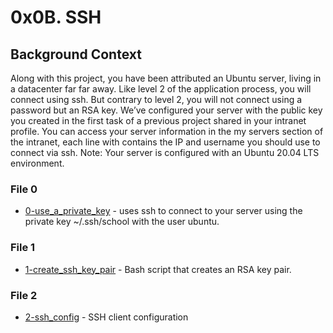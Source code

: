 <h1> 0x0B. SSH </h1>
<h2> Background Context </h2>
<p> Along with this project, you have been attributed an Ubuntu server, living in a datacenter far far away. Like level 2 of the application process, you will connect using ssh. But contrary to level 2, you will not connect using a password but an RSA key. We’ve configured your server with the public key you created in the first task of a previous project shared in your intranet profile.
You can access your server information in the my servers section of the intranet, each line with contains the IP and username you should use to connect via ssh.
Note: Your server is configured with an Ubuntu 20.04 LTS environment.</p>
<h3> File 0 </h3>
<ul>
<li> <a href=""> 0-use_a_private_key</a> - uses ssh to connect to your server using the private key ~/.ssh/school with the user ubuntu.</li>
</ul>
<h3> File 1 </h3>
<ul>
<li> <a href="./1-create_ssh_key_pair">1-create_ssh_key_pair</a> - Bash script that creates an RSA key pair. </li>
</ul>
<h3> File 2 </h3>
<ul>
<li> <a href="./2-ssh_config">2-ssh_config</a> - SSH client configuration </li>
</ul>

